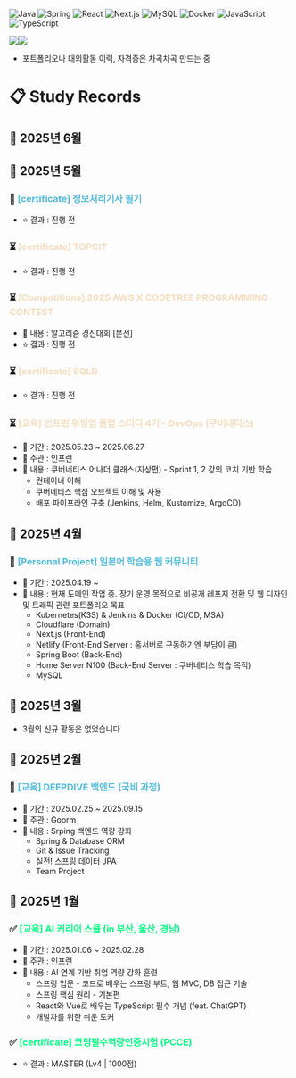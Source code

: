 ![Java](https://img.shields.io/badge/Java-ED8B00?style=for-the-badge&logo=openjdk&logoColor=white)
![Spring](https://img.shields.io/badge/Spring-6DB33F?style=for-the-badge&logo=spring&logoColor=white)
![React](https://img.shields.io/badge/React-20232A?style=for-the-badge&logo=react&logoColor=61DAFB)
![Next.js](https://img.shields.io/badge/Next.js-000000?style=for-the-badge&logo=next.js&logoColor=white)
![MySQL](https://img.shields.io/badge/MySQL-005C84?style=for-the-badge&logo=mysql&logoColor=white)
![Docker](https://img.shields.io/badge/Docker-2CA5E0?style=for-the-badge&logo=docker&logoColor=white)
![JavaScript](https://img.shields.io/badge/JavaScript-F7DF1E?style=for-the-badge&logo=javascript&logoColor=black)
![TypeScript](https://img.shields.io/badge/TypeScript-007ACC?style=for-the-badge&logo=typescript&logoColor=white)

<div style="display: flex; align-items: flex-start;">
    <img src="http://mazassumnida.wtf/api/v2/generate_badge?boj=tndyd83" />
    <img src="http://mazandi.herokuapp.com/api?handle=tndyd83&theme=warm"/>
</div>

- 포트폴리오나 대외활동 이력, 자격증은 차곡차곡 만드는 중

<!--
Status Symbols
🔄 - In Progress - <span style="color:#50bcdf"></span>
✅ - Completed - <span style="color:#00ff80">
⏳ - Planned - <span style="color:#f7ddbe">
❌ - Failed - <span style="color:#f05650">
-->

# 📋 Study Records
## 🌱 2025년 6월
## 🌱 2025년 5월
### 🔄 <span style="color:#50bcdf"> [certificate] 정보처리기사 필기</span>
- ⭐ 결과 : 진행 전
### ⏳ <span style="color:#f7ddbe"> [certificate] TOPCIT</span>
- ⭐ 결과 : 진행 전
### ⏳ <span style="color:#f7ddbe"> [Competitions] 2025 AWS X CODETREE PROGRAMMING CONTEST</span>
- 📝 내용 : 알고리즘 경진대회 [본선]
- ⭐ 결과 : 진행 전
### ⏳ <span style="color:#f7ddbe"> [certificate] SQLD</span>
- ⭐ 결과 : 진행 전
### ⏳ <span style="color:#f7ddbe"> [교육] 인프런 워밍업 클럽 스터디 4기 - DevOps (쿠버네티스)</span>
- 📅 기간 : 2025.05.23 ~ 2025.06.27
- 🎯 주관 : 인프런
- 📝 내용 : 쿠버네티스 어나더 클래스(지상편) - Sprint 1, 2 강의 코치 기반 학습
    - 컨테이너 이해
    - 쿠버네티스 핵심 오브젝트 이해 및 사용
    - 배포 파이프라인 구축 (Jenkins, Helm, Kustomize, ArgoCD)
## 🌱 2025년 4월
### 🔄 <span style="color:#50bcdf"> [Personal Project] 일본어 학습용 웹 커뮤니티</span>
- 📅 기간 : 2025.04.19 ~
- 📝 내용 : 현재 도메인 작업 중. 장기 운영 목적으로 비공개 레포지 전환 및 웹 디자인 및 트래픽 관련 포트폴리오 목표
    - Kubernetes(K3S) & Jenkins & Docker (CI/CD, MSA)
    - Cloudflare (Domain)
    - Next.js (Front-End)
    - Netlify (Front-End Server : 홈서버로 구동하기엔 부담이 큼)
    - Spring Boot (Back-End)
    - Home Server N100 (Back-End Server : 쿠버네티스 학습 목적)
    - MySQL
## 🌱 2025년 3월
- 3월의 신규 활동은 없었습니다
## 🌱 2025년 2월
### 🔄 <span style="color:#50bcdf"> [교육] DEEPDIVE 백엔드 (국비 과정)</span>
- 📅 기간 : 2025.02.25 ~ 2025.09.15
- 🎯 주관 : Goorm
- 📝 내용 : Srping 백엔드 역량 강화
    - Spring & Database ORM
    - Git & Issue Tracking
    - 실전! 스프링 데이터 JPA
    - Team Project
## 🌱 2025년 1월
### ✅ <span style="color:#00ff80">[교육] AI 커리어 스쿨 (in 부산, 울산, 경남)</span>
  - 📅 기간 : 2025.01.06 ~ 2025.02.28
  - 🎯 주관 : 인프런
  - 📝 내용 : AI 연계 기반 취업 역량 강화 훈련
    - 스프링 입문 - 코드로 배우는 스프링 부트, 웹 MVC, DB 접근 기술
    - 스프링 핵심 원리 - 기본편
    - React와 Vue로 배우는 TypeScript 필수 개념 (feat. ChatGPT)
    - 개발자를 위한 쉬운 도커
### ✅ <span style="color:#00ff80"> [certificate] 코딩필수역량인증시험 (PCCE)</span>
- ⭐ 결과 : MASTER (Lv4 | 1000점)